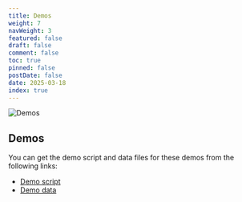 ```yaml
---
title: Demos
weight: 7
navWeight: 3
featured: false
draft: false
comment: false
toc: true
pinned: false
postDate: false
date: 2025-03-18
index: true
---
```

<!-- markdownlint-disable MD041 -->

![Demos][01]

## Demos

You can get the demo script and data files for these demos from the following links:

- [Demo script](https://github.com/sdwheeler/seanonit/blob/main/content/downloads/platyps/demo.ps1)
- [Demo data](https://github.com/sdwheeler/seanonit/blob/main/content/downloads/platyps/demo-data.zip)

<!-- link references -->
[01]: images/platypsv1/07-demos.png
